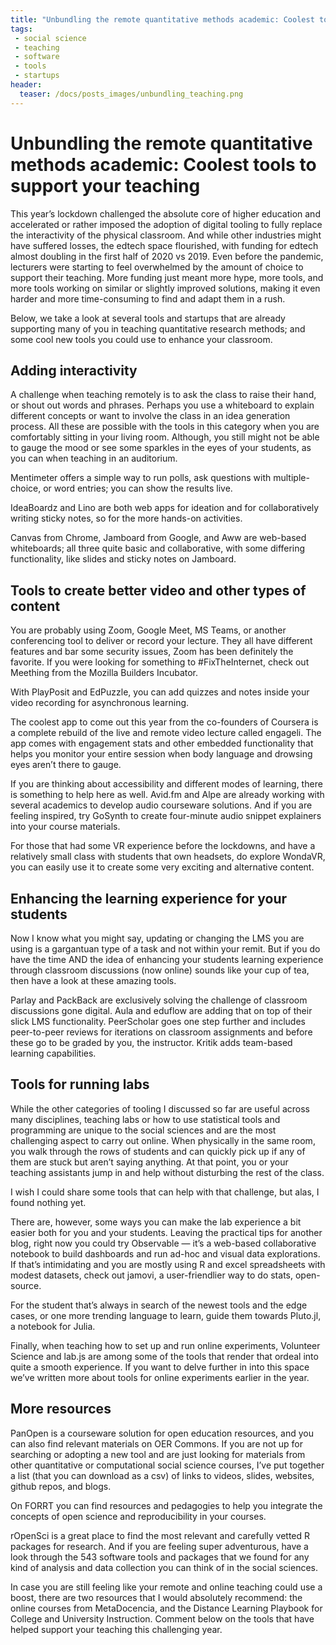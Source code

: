 ```yaml
---
title: "Unbundling the remote quantitative methods academic: Coolest tools to support your teaching"
tags:
 - social science
 - teaching
 - software
 - tools
 - startups
header:
  teaser: /docs/posts_images/unbundling_teaching.png
---
```

# Unbundling the remote quantitative methods academic: Coolest tools to support your teaching

This year’s lockdown challenged the absolute core of higher education and accelerated or rather imposed the adoption of digital tooling to fully replace the interactivity of the physical classroom. And while other industries might have suffered losses, the edtech space flourished, with funding for edtech almost doubling in the first half of 2020 vs 2019. Even before the pandemic, lecturers were starting to feel overwhelmed by the amount of choice to support their teaching. More funding just meant more hype, more tools, and more tools working on similar or slightly improved solutions, making it even harder and more time-consuming to find and adapt them in a rush. 

Below, we take a look at several tools and startups that are already supporting many of you in teaching quantitative research methods; and some cool new tools you could use to enhance your classroom.

## Adding interactivity

A challenge when teaching remotely is to ask the class to raise their hand, or shout out words and phrases. Perhaps you use a whiteboard to explain different concepts or want to involve the class in an idea generation process. All these are possible with the tools in this category when you are comfortably sitting in your living room. Although, you still might not be able to gauge the mood or see some sparkles in the eyes of your students, as you can when teaching in an auditorium.

Mentimeter offers a simple way to run polls, ask questions with multiple-choice, or word entries; you can show the results live. 

IdeaBoardz and Lino are both web apps for ideation and for collaboratively writing sticky notes, so for the more hands-on activities.

Canvas from Chrome, Jamboard from Google, and Aww are web-based whiteboards; all three quite basic and collaborative, with some differing functionality, like slides and sticky notes on Jamboard. 

## Tools to create better video and other types of content 

You are probably using Zoom, Google Meet, MS Teams, or another conferencing tool to deliver or record your lecture. They all have different features and bar some security issues, Zoom has been definitely the favorite. If you were looking for something to #FixTheInternet, check out Meething from the Mozilla Builders Incubator.

With PlayPosit and EdPuzzle, you can add quizzes and notes inside your video recording for asynchronous learning. 

The coolest app to come out this year from the co-founders of Coursera is a complete rebuild of the live and remote video lecture called engageli. The app comes with engagement stats and other embedded functionality that helps you monitor your entire session when body language and drowsing eyes aren’t there to gauge. 

If you are thinking about accessibility and different modes of learning, there is something to help here as well. Avid.fm and Alpe are already working with several academics to develop audio courseware solutions. And if you are feeling inspired, try GoSynth to create four-minute audio snippet explainers into your course materials.

For those that had some VR experience before the lockdowns, and have a relatively small class with students that own headsets, do explore WondaVR, you can easily use it to create some very exciting and alternative content.

## Enhancing the learning experience for your students

Now I know what you might say, updating or changing the LMS you are using is a gargantuan type of a task and not within your remit. But if you do have the time AND the idea of enhancing your students learning experience through classroom discussions (now online) sounds like your cup of tea, then have a look at these amazing tools.

Parlay and PackBack are exclusively solving the challenge of classroom discussions gone digital. Aula and eduflow are adding that on top of their slick LMS functionality. PeerScholar goes one step further and includes peer-to-peer reviews for iterations on classroom assignments and before these go to be graded by you, the instructor. Kritik adds team-based learning capabilities.

## Tools for running labs

While the other categories of tooling I discussed so far are useful across many disciplines, teaching labs or how to use statistical tools and programming are unique to the social sciences and are the most challenging aspect to carry out online. When physically in the same room, you walk through the rows of students and can quickly pick up if any of them are stuck but aren’t saying anything. At that point, you or your teaching assistants jump in and help without disturbing the rest of the class.

I wish I could share some tools that can help with that challenge, but alas, I found nothing yet. 

There are, however, some ways you can make the lab experience a bit easier both for you and your students. Leaving the practical tips for another blog, right now you could try Observable — it’s a web-based collaborative notebook to build dashboards and run ad-hoc and visual data explorations. If that’s intimidating and you are mostly using R and excel spreadsheets with modest datasets, check out jamovi, a user-friendlier way to do stats, open-source. 

For the student that’s always in search of the newest tools and the edge cases, or one more trending language to learn, guide them towards Pluto.jl, a notebook for Julia.

Finally, when teaching how to set up and run online experiments, Volunteer Science and lab.js are among some of the tools that render that ordeal into quite a smooth experience. If you want to delve further in into this space we’ve written more about tools for online experiments earlier in the year.

## More resources

PanOpen is a courseware solution for open education resources, and you can also find relevant materials on OER Commons. If you are not up for searching or adopting a new tool and are just looking for materials from other quantitative or computational social science courses, I’ve put together a list (that you can download as a csv) of links to videos, slides, websites, github repos, and blogs.

On FORRT you can find resources and pedagogies to help you integrate the concepts of open science and reproducibility in your courses.

rOpenSci is a great place to find the most relevant and carefully vetted R packages for research. And if you are feeling super adventurous, have a look through the 543 software tools and packages that we found for any kind of analysis and data collection you can think of in the social sciences.

In case you are still feeling like your remote and online teaching could use a boost, there are two resources that I would absolutely recommend: the online courses from MetaDocencia, and the Distance Learning Playbook for College and University Instruction. Comment below on the tools that have helped support your teaching this challenging year. 
